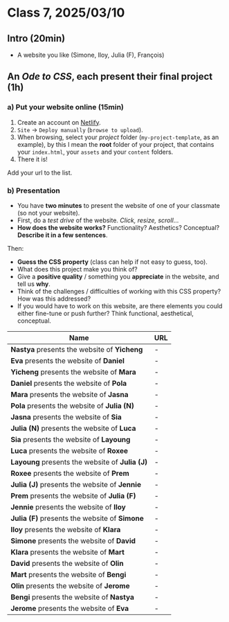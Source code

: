 # Class 7, 2025/03/10

## Intro (20min)

- A website you like (Simone, Iloy, Julia (F), François)

## An *Ode to CSS*, each present their final project (1h)

### a) Put your website online (15min)

1) Create an account on [Netlify](https://app.netlify.com).
2) `Site` -> `Deploy manually` (`browse to upload`).
3) When browsing, select your *project* folder (`my-project-template`, as an example), by this I mean the **root** folder of your project, that contains your `index.html`, your `assets` and your `content` folders.
4) There it is!

Add your url to the list.

### b) Presentation

- You have **two minutes** to present the website of one of your classmate (so not your website).
- First, do a *test drive* of the website. *Click, resize, scroll*…
- **How does the website works?** Functionality? Aesthetics? Conceptual? **Describe it in a few sentences**.

Then:

- **Guess the CSS property** (class can help if not easy to guess, too).
- What does this project make you think of?
- Give a **positive quality** / something you **appreciate** in the website, and tell us **why**.
- Think of the challenges / difficulties of working with this CSS property? How was this addressed?
- If you would have to work on this website, are there elements you could either fine-tune or push further? Think functional, aesthetical, conceptual.

| Name | URL |
| - | - |
| **Nastya** presents the website of **Yicheng** | - |
| **Eva** presents the website of **Daniel** | - |
| **Yicheng** presents the website of **Mara** | - |
| **Daniel** presents the website of **Pola** | - |
| **Mara** presents the website of **Jasna** | - |
| **Pola** presents the website of **Julia (N)** | - |
| **Jasna** presents the website of **Sia** | - |
| **Julia (N)** presents the website of **Luca** | - |
| **Sia** presents the website of **Layoung** | - |
| **Luca** presents the website of **Roxee** | - |
| **Layoung** presents the website of **Julia (J)** | - |
| **Roxee** presents the website of **Prem** | - |
| **Julia (J)** presents the website of **Jennie** | - |
| **Prem** presents the website of **Julia (F)** | - |
| **Jennie** presents the website of **Iloy** | - |
| **Julia (F)** presents the website of **Simone** | - |
| **Iloy** presents the website of **Klara** | - |
| **Simone** presents the website of **David** | - |
| **Klara** presents the website of **Mart** | - |
| **David** presents the website of **Olin** | - |
| **Mart** presents the website of **Bengi** | - |
| **Olin** presents the website of **Jerome** | - |
| **Bengi** presents the website of **Nastya** | - |
| **Jerome** presents the website of **Eva** | - |
